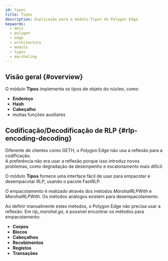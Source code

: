 ```yaml
---
id: types
title: Tipos
description: Explicação para o módulo Tipos do Polygon Edge.
keywords:
  - docs
  - polygon
  - edge
  - architecture
  - module
  - types
  - marshaling
---
```


## Visão geral {#overview}

O módulo **Tipos** implementa os tipos de objeto do núcleo, como:

* **Endereço**
* **Hash**
* **Cabeçalho**
* muitas funções auxiliares

## Codificação/Decodificação de RLP {#rlp-encoding-decoding}

Diferente de clientes como GETH, o Polygon Edge não usa a reflexão para a codificação.<br />
A preferência não era usar a reflexão porque isso introduz novos problemas, como degradação de
desempenho e escalonamento mais difícil.

O módulo **Tipos** fornece uma interface fácil de usar para empacotar e desempacotar RLP, usando o pacote FastRLP.

O empacotamento é realizado através dos métodos *MarshalRLPWith* e *MarshalRLPWith*. Os métodos análogos existem para
desempacotamento.

Ao definir manualmente estes métodos, o Polygon Edge não precisa usar a reflexão. Em *rlp_marshal.go*, é possível encontrar os
métodos para empacotamento:

* **Corpos**
* **Blocos**
* **Cabeçalhos**
* **Recebimentos**
* **Registos**
* **Transações**
